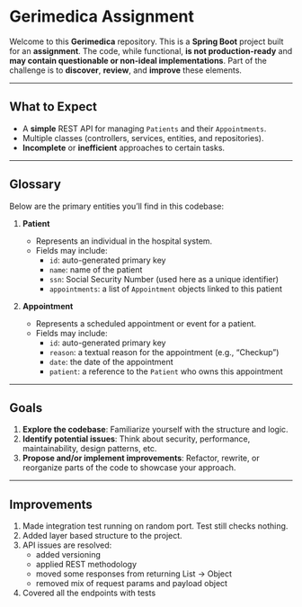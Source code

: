 # Gerimedica Assignment

Welcome to this **Gerimedica** repository. This is a **Spring Boot** project built for an **assignment**. The code, while functional, **is not production-ready** and **may contain questionable or non-ideal implementations**. Part of the challenge is to **discover**, **review**, and **improve** these elements.

---

## What to Expect

- A **simple** REST API for managing `Patients` and their `Appointments`.
- Multiple classes (controllers, services, entities, and repositories).
- **Incomplete** or **inefficient** approaches to certain tasks.

---

## Glossary

Below are the primary entities you’ll find in this codebase:

1. **Patient**
    - Represents an individual in the hospital system.
    - Fields may include:
        - `id`: auto-generated primary key
        - `name`: name of the patient
        - `ssn`: Social Security Number (used here as a unique identifier)
        - `appointments`: a list of `Appointment` objects linked to this patient

2. **Appointment**
    - Represents a scheduled appointment or event for a patient.
    - Fields may include:
        - `id`: auto-generated primary key
        - `reason`: a textual reason for the appointment (e.g., “Checkup”)
        - `date`: the date of the appointment
        - `patient`: a reference to the `Patient` who owns this appointment

---

## Goals

1. **Explore the codebase**: Familiarize yourself with the structure and logic.
2. **Identify potential issues**: Think about security, performance, maintainability, design patterns, etc.
3. **Propose and/or implement improvements**: Refactor, rewrite, or reorganize parts of the code to showcase your approach.

---
## Improvements
1. Made integration test running on random port. Test still checks nothing.
2. Added layer based structure to the project.
3. API issues are resolved:
   * added versioning
   * applied REST methodology
   * moved some responses from returning List -> Object
   * removed mix of request params and payload object
4. Covered all the endpoints with tests
